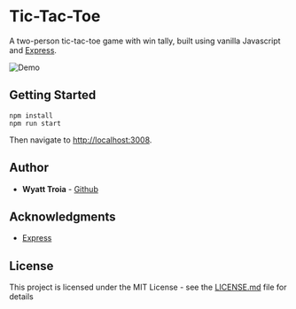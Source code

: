 # Tic-Tac-Toe

A two-person tic-tac-toe game with win tally, built using vanilla Javascript and [Express](http://expressjs.com/).

![Demo](https://imgur.com/1C1nFuI.gif)

## Getting Started

```
npm install
npm run start
```
Then navigate to [http://localhost:3008](http://localhost:3008).

## Author

- **Wyatt Troia** - [Github](https://github.com/wyatt-troia)

## Acknowledgments

- [Express](http://expressjs.com/)

## License

This project is licensed under the MIT License - see the [LICENSE.md](https://github.com/wyatt-troia/mini-apps/blob/master/LICENSE.md) file for details
